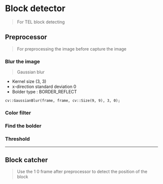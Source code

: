 # Block detector
> For TEL block detecting

## Preprocessor
> For preprocessing the image before capture the image

### Blur the image
> Gaussian blur
- Kernel size (3, 3)
- x-direction standard deviation 0
- Bolder type : BORDER_REFLECT
```cpp=1
cv::GaussianBlur(frame, frame, cv::Size(9, 9), 3, 0);
```

### Color filter

### Find the bolder

### Threshold

---

## Block catcher
> Use the 1 0 frame after preprocessor to detect the position of the block
